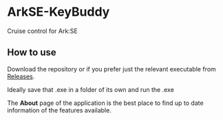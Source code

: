 # ArkSE-KeyBuddy
Cruise control for Ark:SE


## How to use
Download the repository or if you prefer just the relevant executable from [Releases](https://github.com/Wrongtown/ArkSE-QOL/releases).

Ideally save that .exe in a folder of its own and run the .exe

The **About** page of the application is the best place to find up to date information of the features available.
